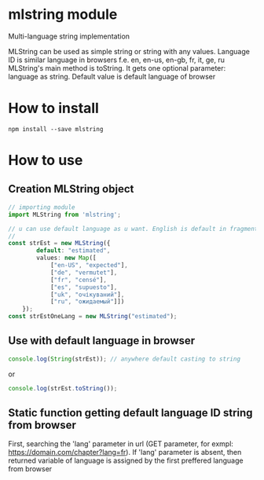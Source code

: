 # mlstring module
Multi-language string implementation

MLString can be used as simple string or string with any values.
Language ID is similar language in browsers f.e. en, en-us, en-gb, fr, it, ge, ru
MLString's main method is toString. It gets one optional parameter: language as string.
Default value is default language of browser

# How to install
```
npm install --save mlstring 
```

# How to use
## Creation MLString object
```ts
// importing module
import MLString from 'mlstring';

// u can use default language as u want. English is default in fragment below
// 
const strEst = new MLString({
        default: "estimated", 
        values: new Map([
            ["en-US", "expected"],
            ["de", "vermutet"],
            ["fr", "censé"],
            ["es", "supuesto"],
            ["uk", "очікуваний"],
            ["ru", "ожидаемый"]])
    });
const strEstOneLang = new MLString("estimated");

```
## Use with default language in browser
```js
console.log(String(strEst)); // anywhere default casting to string
```
or
```js
console.log(strEst.toString());
```
## Static function getting default language ID string from browser
First, searching the 'lang' parameter in url (GET parameter, for exmpl: https://domain.com/chapter?lang=fr).
If 'lang' parameter is absent, then returned variable of language is assigned by the first preffered language from browser

